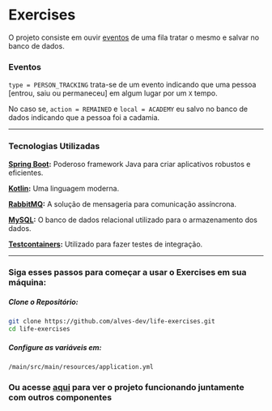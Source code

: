 # Exercises

O projeto consiste em ouvir [eventos](https://github.com/alves-dev/life/tree/main/events#person_tracking-routing_key---person_tracking) 
de uma fila tratar o mesmo e salvar no banco de dados.

### Eventos
`type = PERSON_TRACKING` trata-se de um evento indicando que uma pessoa [entrou, saiu ou permaneceu] em algum lugar por um `X` tempo.

No caso se, `action = REMAINED` e `local = ACADEMY` eu salvo no banco de dados indicando que a pessoa foi a cadamia.

-----
### Tecnologias Utilizadas
__[Spring Boot](https://spring.io/projects/spring-boot):__ Poderoso framework Java para criar aplicativos robustos e eficientes.

__[Kotlin](https://kotlinlang.org/):__ Uma linguagem moderna.

__[RabbitMQ](https://rabbitmq-website.pages.dev/):__ A solução de mensageria para comunicação assíncrona.

__[MySQL](https://www.mysql.com/):__ O banco de dados relacional utilizado para o armazenamento dos dados.

__[Testcontainers](https://testcontainers.com/):__ Utilizado para fazer testes de integração.


-----
### Siga esses passos para começar a usar o Exercises em sua máquina:

##### Clone o Repositório:
```bash
git clone https://github.com/alves-dev/life-exercises.git
cd life-exercises
```

##### Configure as variáveis em:
`/main/src/main/resources/application.yml`

### Ou acesse [aqui](https://github.com/alves-dev/posts/tree/main/2024/stack-life-python-kotlin) para ver o projeto funcionando juntamente com outros componentes